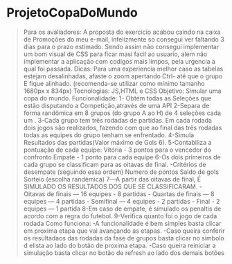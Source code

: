 # ProjetoCopaDoMundo


>Para os avaliadores:
    A proposta do exercicio acabou  caindo na caixa de Promoções do meu e-mail, infelizmente  so consegui  ver faltando 3 dias para o prazo estimado. Sendo assim não consegui implementar um bom visual de CSS para ficar masi facil ao usuario, alem não implementar a aplicação com codigos mais limpos, pela urgencia a qual foi passada. 
>Dicas:
    Para uma experiencia melhor caso as tabelas estejam desalinhadas, afaste o zoom apertando Ctrl- até que o grupo E fique alinhado.
    (recomenda-se utilizar como minimo tamanho 1680px x 834px)
>Tecnologias:
    JS,HTML e CSS
>Objetivo:
    Simular uma copa do mundo.
>Funcionalidade:
    1- Obtém todas as Seleções que estão disputando a Competição,através de uma API
    2-Separa de forma randômica em 8 grupos (do grupo A ao H) de 4 seleções cada um .
    3-Cada grupo tem três rodadas de partidas. Em cada rodada dois jogos são realizados, fazendo com
    que ao final das três rodadas todas as equipes do grupo tenham se enfrentado. 
    4-Simula Resultados das partidas(Valor máximo de Gols 6).
    5-Contabiliza a pontuação de cada equipe:
        Vitória - 3 pontos para o vencedor do confronto
        Empate - 1 ponto para cada equipe
    6-Os dois primeiros de cada grupo se classificam para as oitavas de final.
        -Critérios de desempate (seguindo essa ordem)
             Numero de pontos
             Saldo de gols
             Sorteio (escolha randémica)
    7—A partir das oitavas de final, É SIMULADO OS RESULTADOS DOS QUE SE CLASSIFICARAM. 
        - Oitavas de finais — 16 equipes - 8 partidas
        - Quartas de finais — 8 equipes — 4 partidas
        - Semifinal — 4 equipes - 2 partidas
        - Final - 2 equipes — 1 partida
    8-Em caso de empate, é simulado os penaltis de acordo com a regra do futebol.
    9-Verifica quanto foi o jogo de cada rodada
> Como funciona:
    -A funcionalidade é bem simples basta clicar em proxima etapa que vai avançando as etapas.
    -Caso queira conferir os resultadaos das rodadas da fase de grupos basta clicar no simbolo d elista ao lado do botão de proxima etapa.
    -Caso queira reiniciar a simulação basta  clicar no botão de refresh ao lado dos demais botões




